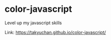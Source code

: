 # color-javascript
Level up my javascript skills

Link: https://takyuchan.github.io/color-javascript/
